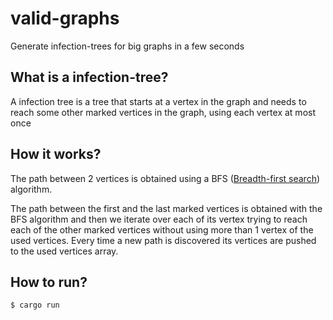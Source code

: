 # valid-graphs

Generate infection-trees for big graphs in a few seconds

## What is a infection-tree?

A infection tree is a tree that starts at a vertex in the graph and needs to reach some other marked vertices in the graph, using each vertex at most once

## How it works?

The path between 2 vertices is obtained using a BFS ([Breadth-first search](https://en.wikipedia.org/wiki/Breadth-first_search)) algorithm.

The path between the first and the last marked vertices is obtained with the BFS algorithm and then we iterate over each of its vertex trying to reach each of the other marked vertices without using more than 1 vertex of the used vertices. Every time a new path is discovered its vertices are pushed to the used vertices array.

## How to run?

```sh
$ cargo run
```
